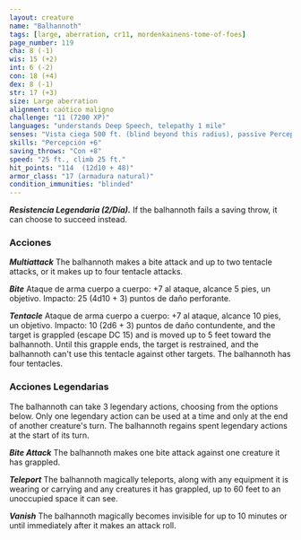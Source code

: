 ```yaml
---
layout: creature
name: "Balhannoth"
tags: [large, aberration, cr11, mordenkainens-tome-of-foes]
page_number: 119
cha: 8 (-1)
wis: 15 (+2)
int: 6 (-2)
con: 18 (+4)
dex: 8 (-1)
str: 17 (+3)
size: Large aberration
alignment: caótico maligno
challenge: "11 (7200 XP)"
languages: "understands Deep Speech, telepathy 1 mile"
senses: "Vista ciega 500 ft. (blind beyond this radius), passive Perception 16"
skills: "Percepción +6"
saving_throws: "Con +8"
speed: "25 ft., climb 25 ft."
hit_points: "114  (12d10 + 48)"
armor_class: "17 (armadura natural)"
condition_immunities: "blinded"
---
```


***Resistencia Legendaria (2/Día).*** If the balhannoth fails a saving throw, it can choose to succeed instead.

### Acciones

***Multiattack*** The balhannoth makes a bite attack and up to two tentacle attacks, or it makes up to four tentacle attacks.

***Bite*** Ataque de arma cuerpo a cuerpo: +7 al ataque, alcance 5 pies, un objetivo. Impacto: 25 (4d10 + 3) puntos de daño perforante.

***Tentacle*** Ataque de arma cuerpo a cuerpo: +7 al ataque, alcance 10 pies, un objetivo. Impacto: 10 (2d6 + 3) puntos de daño contundente, and the target is grappled (escape DC 15) and is moved up to 5 feet toward the balhannoth. Until this grapple ends, the target is restrained, and the balhannoth can't use this tentacle against other targets. The balhannoth has four tentacles.

### Acciones Legendarias

The balhannoth can take 3 legendary actions, choosing from the options below. Only one legendary action can be used at a time and only at the end of another creature's turn. The balhannoth regains spent legendary actions at the start of its turn.

***Bite Attack*** The balhannoth makes one bite attack against one creature it has grappled.

***Teleport*** The balhannoth magically teleports, along with any equipment it is wearing or carrying and any creatures it has grappled, up to 60 feet to an unoccupied space it can see.

***Vanish*** The balhannoth magically becomes invisible for up to 10 minutes or until immediately after it makes an attack roll.